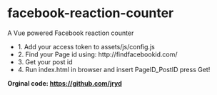 # facebook-reaction-counter
A Vue powered Facebook reaction counter

<ul>
<li>1. Add your access token to assets/js/config.js</li>
<li>2. Find your Page id using: http://findfacebookid.com/</li>
<li>3. Get your post id</li>
<li>4. Run index.html in browser and insert  PageID_PostID press Get!</li>
</ul>

<b>Orginal code: https://github.com/jryd</b>
